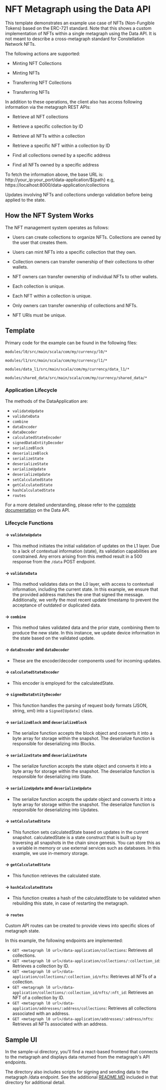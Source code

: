 
# NFT Metagraph using the Data API

This template demonstrates an example use case of NFTs (Non-Fungible Tokens) based on the ERC-721 standard. Note that this shows a custom implementation of NFTs within a single metagraph using the Data API. It is not meant to describe a cross-metagraph standard for Constellation Network NFTs. 

The following actions are supported:

- Minting NFT Collections

- Minting NFTs

- Transferring NFT Collections

- Transferring NFTs


In addition to these operations, the client also has access following information via the metagraph REST APIs:


- Retrieve all NFT collections

- Retrieve a specific collection by ID

- Retrieve all NFTs within a collection

- Retrieve a specific NFT within a collection by ID

- Find all collections owned by a specific address

- Find all NFTs owned by a specific address

  
To fetch the information above, the base URL is: http://your_ip:your_port/data-application/${path}
e.g, https://localhost:8000/data-application/collections

Updates involving NFTs and collections undergo validation before being applied to the state.


## How the NFT System Works
  
The NFT management system operates as follows:

- Users can create collections to organize NFTs. Collections are owned by the user that creates them. 

- Users can mint NFTs into a specific collection that they own.

- Collection owners can transfer ownership of their collections to other wallets.

- NFT owners can transfer ownership of individual NFTs to other wallets.

- Each collection is unique.

- Each NFT within a collection is unique.

- Only owners can transfer ownership of collections and NFTs.

- NFT URIs must be unique.



## Template

Primary code for the example can be found in the following files:

`modules/l0/src/main/scala/com/my/currency/l0/*`

`modules/l1/src/main/scala/com/my/currency/l1/*`

`modules/data_l1/src/main/scala/com/my/currency/data_l1/*`

`modules/shared_data/src/main/scala/com/my/currency/shared_data/*`

### Application Lifecycle

The methods of the DataApplication are:

-   `validateUpdate`
-   `validateData`
-   `combine`
-   `dataEncoder`
-   `dataDecoder`
-   `calculatedStateEncoder`
-   `signedDataEntityDecoder`
-   `serializeBlock`
-   `deserializeBlock`
-   `serializeState`
-   `deserializeState`
-   `serializeUpdate`
-   `deserializeUpdate`
-   `setCalculatedState`
-   `getCalculatedState`
-   `hashCalculatedState`
-   `routes`

For a more detailed understanding, please refer to the [complete documentation](https://docs.constellationnetwork.io/sdk/metagraph-framework/data/overview) on the Data API.

### Lifecycle Functions

#### -> `validateUpdate`

* This method initiates the initial validation of updates on the L1 layer. Due to a lack of contextual information (state), its validation capabilities are constrained. Any errors arising from this method result in a 500 response from the `/data` POST endpoint.

#### -> `validateData`

* This method validates data on the L0 layer, with access to contextual information, including the current state. In this example, we ensure that the provided address matches the one that signed the message. Additionally, we verify the most recent update timestamp to prevent the acceptance of outdated or duplicated data.

#### -> `combine`

* This method takes validated data and the prior state, combining them to produce the new state. In this instance, we update device information in the state based on the validated update.

#### -> `dataEncoder` and `dataDecoder`

* These are the encoder/decoder components used for incoming updates.

#### -> `calculatedStateEncoder`

* This encoder is employed for the calculatedState.

#### -> `signedDataEntityDecoder`

* This function handles the parsing of request body formats (JSON, string, xml) into a `Signed[Update]` class.

#### -> `serializeBlock` and `deserializeBlock`

* The serialize function accepts the block object and converts it into a byte array for storage within the snapshot. The deserialize function is responsible for deserializing into Blocks.

#### -> `serializeState` and `deserializeState`

* The serialize function accepts the state object and converts it into a byte array for storage within the snapshot. The deserialize function is responsible for deserializing into State.

#### -> `serializeUpdate` and `deserializeUpdate`

* The serialize function accepts the update object and converts it into a byte array for storage within the snapshot. The deserialize function is responsible for deserializing into Updates.

#### -> `setCalculatedState`

* This function sets calculatedState based on updates in the current snapshot. calculatedState is a state construct that is built up by traversing all snapshots in the chain since genesis. You can store this as a variable in memory or use external services such as databases. In this example, we use in-memory storage.

#### -> `getCalculatedState`

* This function retrieves the calculated state.

#### -> `hashCalculatedState`

* This function creates a hash of the calculatedState to be validated when rebuilding this state, in case of restarting the metagraph.

#### -> `routes`

Custom API routes can be created to provide views into specific slices of metagraph state. 

In this example, the following endpoints are implemented:
- `GET <metagraph l0 url>/data-application/collections`: Retrieves all collections.
- `GET <metagraph l0 url>/data-application/collections/:collection_id`: Retrieves a collection by ID.
- `GET <metagraph l0 url>/data-application/collections/:collection_id/nfts`: Retrieves all NFTs of a collection.
- `GET <metagraph l0 url>/data-application/collections/:collection_id/nfts/:nft_id`: Retrieves an NFT of a collection by ID.
- `GET <metagraph l0 url>/data-application/addresses/:address/collections`: Retrieves all collections associated with an address.
- `GET <metagraph l0 url>/data-application/addresses/:address/nfts`: Retrieves all NFTs associated with an address.

## Sample UI

In the sample-ui directory, you'll find a react-based frontend that connects to the metagraph and displays data returned from the metagraph's API endpoints. 

The directory also includes scripts for signing and sending data to the metagraph /data endpoint. See the additional [README.MD](./sample-ui/README.md) included in that directory for additional detail. 
